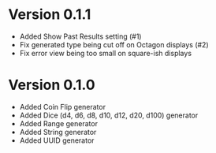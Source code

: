 # Version 0.1.1

- Added Show Past Results setting (#1)
- Fix generated type being cut off on Octagon displays (#2)
- Fix error view being too small on square-ish displays

# Version 0.1.0

- Added Coin Flip generator
- Added Dice (d4, d6, d8, d10, d12, d20, d100) generator
- Added Range generator
- Added String generator
- Added UUID generator
